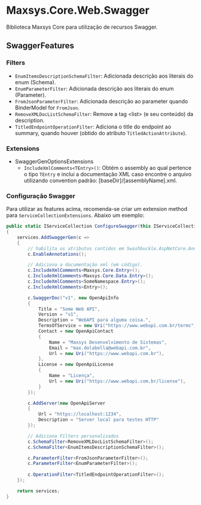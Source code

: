 # Maxsys.Core.Web.Swagger
Biblioteca Maxsys Core para utilização de recursos Swagger.

## SwaggerFeatures

### Filters
- `EnumItemsDescriptionSchemaFilter`: Adicionada descrição aos literais do enum (Schema).
- `EnumParameterFilter`: Adicionada descrição aos literais do enum (Parameter).
- `FromJsonParameterFilter`: Adicionada descrição ao parameter quando BinderModel for `FromJson`.
- `RemoveXMLDocListSchemaFilter`: Remove a tag &lt;list&gt; (e seu conteúdo) da description.
- `TitledEndpointOperationFilter`: Adiciona o title do endpoint ao summary, quando houver (obtido do atributo `TitledActionAttribute`).

### Extensions
- SwaggerGenOptionsExtensions
	- `IncludeXmlComments<TEntry>()`: Obtém o assembly ao qual pertence o tipo `TEntry` e inclui a documentação XML caso encontre o arquivo utilizando convention padrão: [baseDir]/[assemblyName].xml.

### Configuração Swagger

Para utilizar as features acima, recomenda-se criar um extension method para `ServiceCollectionExtensions`. Abaixo um exemplo:

```csharp
public static IServiceCollection ConfigureSwagger(this IServiceCollection services)
{
    services.AddSwaggerGen(c =>
    {
        // habilita os atributos contidos em Swashbuckle.AspNetCore.Annotations
        c.EnableAnnotations();

        // Adiciona a documentação xml (em código).
        c.IncludeXmlComments<Maxsys.Core.Entry>();
        c.IncludeXmlComments<Maxsys.Core.Data.Entry>();
        c.IncludeXmlComments<SomeNamespace.Entry>();
        c.IncludeXmlComments<Entry>();

        c.SwaggerDoc("v1", new OpenApiInfo
        {
            Title = "Some Web API",
            Version = "v1",
            Description = "WebAPI para alguma coisa.",
            TermsOfService = new Uri("https://www.webapi.com.br/terms"),
            Contact = new OpenApiContact
            {
                Name = "Maxsys Desenvolvimento de Sistemas",
                Email = "max.dolabella@webapi.com.br",
                Url = new Uri("https://www.webapi.com.br"),
            },
            License = new OpenApiLicense
            {
                Name = "Licença",
                Url = new Uri("https://www.webapi.com.br/license"),
            }
        });

        c.AddServer(new OpenApiServer
        {
            Url = "https://localhost:1234",
            Description = "Server local para testes HTTP"
        });

        // Adiciona Filters personalizados
        c.SchemaFilter<RemoveXMLDocListSchemaFilter>();
        c.SchemaFilter<EnumItemsDescriptionSchemaFilter>();

        c.ParameterFilter<FromJsonParameterFilter>();
        c.ParameterFilter<EnumParameterFilter>();
        
        c.OperationFilter<TitledEndpointOperationFilter>();
    });

    return services;
}
```